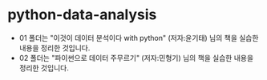 # python-data-analysis

* 01 폴더는 "이것이 데이터 분석이다 with python" (저자:윤기태) 님의 책을 실습한 내용을 정리한 것입니다.
* 02 폴더는 "파이썬으로 데이터 주무르기" (저자:민형기) 님의 책을 실습한 내용을 정리한 것입니다.
